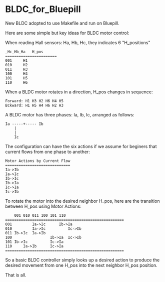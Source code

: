# BLDC_for_Bluepill
New BLDC adopted to use Makefile and run on Bluepill.

Here are some simple but key ideas for BLDC motor control:

When reading Hall sensors: Ha, Hb, Hc, they indicates 6 "H_positions"

	_Hc_Hb_Ha	H_pos
	=======================	
	001		H1
	010		H2
  	011		H3
  	100		H4
  	101		H5
  	110		H6



When a BLDC motor rotates in a direction, H_pos changes in sequence:

	Forward: H1 H3 H2 H6 H4 H5
	Bckward: H1 H5 H4 H6 H2 H3


A BLDC motor has three phases: Ia, Ib, Ic, arranged as follows:

	Ia -----+----- Ib
		|
		|
		Ic

The configuration can have the six actions if we assume for beginers that current flows from one phase to another:

	Motor Actions by Current Flow
	=============================
	Ia->Ib
	Ia->Ic
	Ib->Ic
	Ib->Ia
	Ic->Ia
	Ic->Ib


To rotate the motor into the desired neighbor H_pos, 
here are the transition between H_pos using Motor Actions:

		001	010	011	100	101	110
	=====================================================
	001			Ia->Ic		Ib->Ia
	010			Ia->Ic			Ic->Ib
	011	Ib->Ic	Ia->Ib
	100					Ib->Ia	Ic->Ib
	101	Ib->Ic			Ic->Ia
	110		Ia->Ib		Ic->Ia
	=====================================================

So a basic BLDC controller simply looks up a desired action to produce the desired movement from one H_pos into the next neighbor H_pos position.

That is all.

